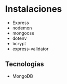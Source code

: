 # Instalaciones

- Express
- nodemon
- mongoose 
- dotenv
- bcrypt
- express-validator

## Tecnologías

- MongoDB
